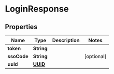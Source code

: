 

# LoginResponse

## Properties

Name | Type | Description | Notes
------------ | ------------- | ------------- | -------------
**token** | **String** |  | 
**ssoCode** | **String** |  |  [optional]
**uuid** | [**UUID**](UUID.md) |  | 




